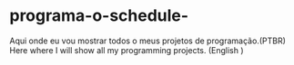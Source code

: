# programa-o-schedule-
Aqui onde eu vou mostrar todos o meus projetos de programação.(PTBR) Here where I will show all my programming projects. (English )
